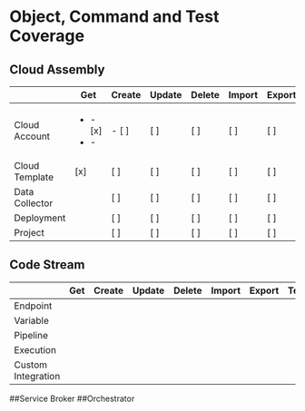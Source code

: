 
# Object, Command and Test Coverage

## Cloud Assembly

|                | Get | Create | Update | Delete | Import | Export | Testing |
|----------------|-----|--------|--------|--------|--------|--------|---------|
| Cloud Account  | <ul><li>- [x]</li><li>- | - [ ]    | [ ]    | [ ]    | [ ]    | [ ]    | [ ]     |
| Cloud Template | [x] | [ ]    | [ ]    | [ ]    | [ ]    | [ ]    | [ ]     |
| Data Collector |     | [ ]    | [ ]    | [ ]    | [ ]    | [ ]    | [ ]     |
| Deployment     |     | [ ]    | [ ]    | [ ]    | [ ]    | [ ]    | [ ]     |
| Project        |     | [ ]    | [ ]    | [ ]    | [ ]    | [ ]    | [ ]     |

## Code Stream

|                    | Get | Create | Update | Delete | Import | Export | Testing |
|--------------------|-----|--------|--------|--------|--------|--------|---------|
| Endpoint           |     |        |        |        |        |        |         |
| Variable           |     |        |        |        |        |        |         |
| Pipeline           |     |        |        |        |        |        |         |
| Execution          |     |        |        |        |        |        |         |
| Custom Integration |     |        |        |        |        |        |         |

##Service Broker
##Orchestrator
